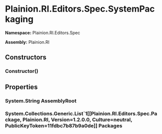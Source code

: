 
# Plainion.RI.Editors.Spec.SystemPackaging

**Namespace:** Plainion.RI.Editors.Spec

**Assembly:** Plainion.RI


## Constructors

### Constructor()


## Properties

### System.String AssemblyRoot

### System.Collections.Generic.List`1[[Plainion.RI.Editors.Spec.Package, Plainion.RI, Version=1.2.0.0, Culture=neutral, PublicKeyToken=11fdbc7b87b9a0de]] Packages
